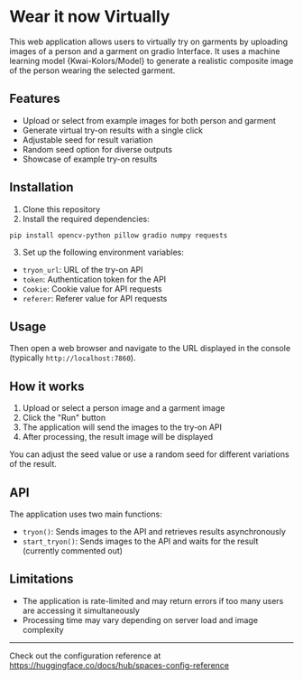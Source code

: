 # Wear it now Virtually

This web application allows users to virtually try on garments by uploading images of a person and a garment on gradio Interface. It uses a machine learning model {Kwai-Kolors/Model} to generate a realistic composite image of the person wearing the selected garment.

## Features

- Upload or select from example images for both person and garment
- Generate virtual try-on results with a single click
- Adjustable seed for result variation
- Random seed option for diverse outputs
- Showcase of example try-on results

## Installation

1. Clone this repository
2. Install the required dependencies:
```
pip install opencv-python pillow gradio numpy requests

```


3. Set up the following environment variables:
- `tryon_url`: URL of the try-on API
- `token`: Authentication token for the API
- `Cookie`: Cookie value for API requests
- `referer`: Referer value for API requests

## Usage

Then open a web browser and navigate to the URL displayed in the console (typically `http://localhost:7860`).

## How it works

1. Upload or select a person image and a garment image
2. Click the "Run" button
3. The application will send the images to the try-on API
4. After processing, the result image will be displayed

You can adjust the seed value or use a random seed for different variations of the result.

## API

The application uses two main functions:

- `tryon()`: Sends images to the API and retrieves results asynchronously
- `start_tryon()`: Sends images to the API and waits for the result (currently commented out)

## Limitations

- The application is rate-limited and may return errors if too many users are accessing it simultaneously
- Processing time may vary depending on server load and image complexity



---



Check out the configuration reference at https://huggingface.co/docs/hub/spaces-config-reference

